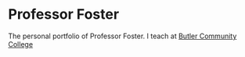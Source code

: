 # Professor Foster
The personal portfolio of Professor Foster. I teach at [Butler Community College](http://www.butlercc.edu)
